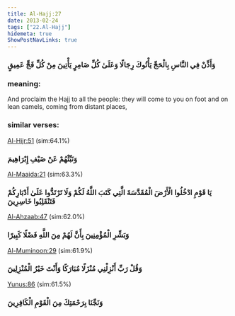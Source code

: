 ```yaml
---
title: Al-Hajj:27
date: 2013-02-24
tags: ["22.Al-Hajj"]
hidemeta: true 
ShowPostNavLinks: true 
---
```

### وَأَذِّنْ فِي النَّاسِ بِالْحَجِّ يَأْتُوكَ رِجَالًا وَعَلَىٰ كُلِّ ضَامِرٍ يَأْتِينَ مِنْ كُلِّ فَجٍّ عَمِيقٍ
### meaning: 
And proclaim the Hajj to all the people: they will come to you on foot and on lean camels, coming from distant places,
### similar verses: 

[Al-Hijr:51](/15/51) (sim:64.1%)

### وَنَبِّئْهُمْ عَنْ ضَيْفِ إِبْرَاهِيمَ

[Al-Maaida:21](/5/21) (sim:63.3%)

### يَا قَوْمِ ادْخُلُوا الْأَرْضَ الْمُقَدَّسَةَ الَّتِي كَتَبَ اللَّهُ لَكُمْ وَلَا تَرْتَدُّوا عَلَىٰ أَدْبَارِكُمْ فَتَنْقَلِبُوا خَاسِرِينَ

[Al-Ahzaab:47](/33/47) (sim:62.0%)

### وَبَشِّرِ الْمُؤْمِنِينَ بِأَنَّ لَهُمْ مِنَ اللَّهِ فَضْلًا كَبِيرًا

[Al-Muminoon:29](/23/29) (sim:61.9%)

### وَقُلْ رَبِّ أَنْزِلْنِي مُنْزَلًا مُبَارَكًا وَأَنْتَ خَيْرُ الْمُنْزِلِينَ

[Yunus:86](/10/86) (sim:61.5%)

### وَنَجِّنَا بِرَحْمَتِكَ مِنَ الْقَوْمِ الْكَافِرِينَ
